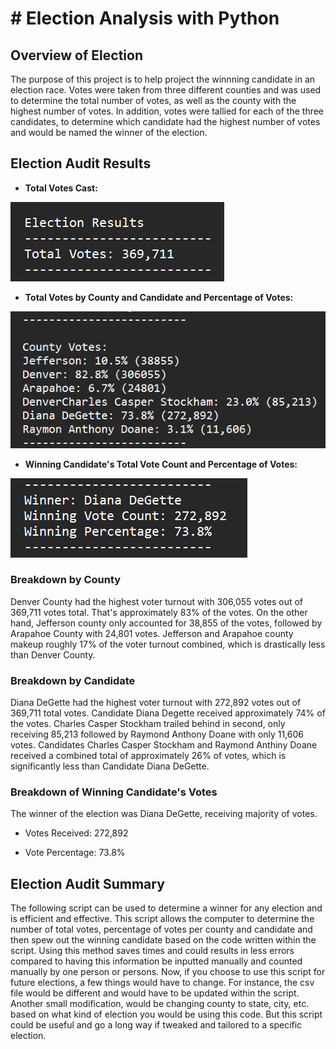 # # Election Analysis with Python


## Overview of Election 
The purpose of this project is to help project the winnning candidate in an election race. 
Votes were taken from three different counties and was used to determine the total number of
votes, as well as the county with the highest number of votes. In addition, votes were tallied
for each of the three candidates, to determine which candidate had the highest number of votes
and would be named the winner of the election.

## Election Audit Results
- **Total Votes Cast:**

![](Total_Votes.png)

- **Total Votes by County and Candidate and Percentage of Votes:**

![](County_Candidate_Votes.png)

- **Winning Candidate's Total Vote Count and Percentage of Votes:**

![](Winner.png)

### Breakdown by County
Denver County had the highest voter turnout with 306,055 votes out of 369,711 votes total.
That's approximately 83% of the votes. On the other hand, Jefferson county only accounted 
for 38,855 of the votes, followed by Arapahoe County with 24,801 votes. Jefferson and 
Arapahoe county makeup roughly 17% of the voter turnout combined, which is drastically 
less than Denver County.

### Breakdown by Candidate
Diana DeGette had the highest voter turnout with 272,892 votes out of 369,711 total votes.
Candidate Diana Degette received approximately 74% of the votes. Charles Casper Stockham
trailed behind in second, only receiving 85,213 followed by Raymond Anthony Doane with only
11,606 votes. Candidates Charles Casper Stockham and Raymond Anthiny Doane received a combined
total of approximately 26% of votes, which is significantly less than Candidate Diana DeGette.

### Breakdown of Winning Candidate's Votes
The winner of the election was Diana DeGette, receiving majority of votes.

  - Votes Received: 272,892

  - Vote Percentage: 73.8%

## Election Audit Summary
The following script can be used to determine a winner for any election and is efficient 
and effective. This script allows the computer to determine the number of total votes,
percentage of votes per county and candidate and then spew out the winning candidate
based on the code written within the script. Using this method saves times and could
results in less errors compared to having this information be inputted manually and 
counted manually by one person or persons. Now, if you choose to use this script for 
future elections, a few things would have to change. For instance, the csv file would be
different and would have to be updated within the script. Another small modification, 
would be changing county to state, city, etc. based on what kind of election you would
be using this code. But this script could be useful and go a long way if tweaked and
tailored to a specific election.
